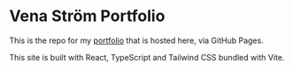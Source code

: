 # Vena Ström Portfolio

This is the repo for my [portfolio](https://venastrom.se/) that is hosted here, via GitHub Pages.

This site is built with React, TypeScript and Tailwind CSS bundled with Vite.